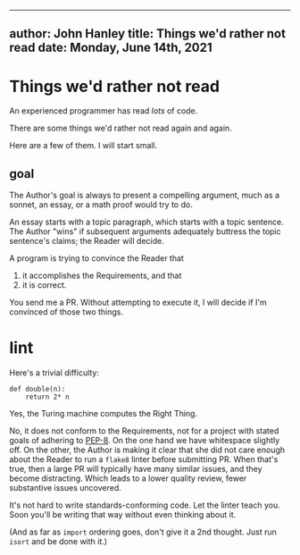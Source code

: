 
---
author: John Hanley
title: Things we'd rather not read
date: Monday, June 14th, 2021
---


# Things we'd rather not read

<!--- Copyright 2021, John Hanley
MIT licensed -- see end.
--->

An experienced programmer has read _lots_ of code.

There are some things we'd rather not read again and again.

Here are a few of them.
I will start small.

## goal

The Author's goal is always to present a compelling argument,
much as a sonnet, an essay, or a math proof would try to do.

An essay starts with a topic paragraph,
which starts with a topic sentence.
The Author "wins" if subsequent arguments
adequately buttress the topic sentence's claims;
the Reader will decide.

A program is trying to convince the Reader that

1. it accomplishes the Requirements, and that
2. it is correct.

You send me a PR.
Without attempting to execute it,
I will decide if I'm convinced of those two things.


# lint

Here's a trivial difficulty:

    def double(n):
        return 2* n

Yes, the Turing machine computes the Right Thing.

No, it does not conform to the Requirements,
not for a project with stated goals of adhering to
[PEP-8](https://www.python.org/dev/peps/pep-0008/#whitespace-in-expressions-and-statements).
On the one hand we have whitespace slightly off.
On the other, the Author is making it clear
that she did not care enough about the Reader
to run a `flake8` linter before submitting PR.
When that's true, then a large PR will typically
have many similar issues, and they become distracting.
Which leads to a lower quality review,
fewer substantive issues uncovered.

It's not hard to write standards-conforming code.
Let the linter teach you.
Soon you'll be writing that way without even thinking about it.

(And as far as `import` ordering goes,
don't give it a 2nd thought.
Just run `isort` and be done with it.)



<!---
Copyright 2021 John Hanley.

Permission is hereby granted, free of charge, to any person obtaining a
copy of this software and associated documentation files (the "Software"),
to deal in the Software without restriction, including without limitation
the rights to use, copy, modify, merge, publish, distribute, sublicense,
and/or sell copies of the Software, and to permit persons to whom the
Software is furnished to do so, subject to the following conditions:
The above copyright notice and this permission notice shall be included in
all copies or substantial portions of the Software.
The software is provided "AS IS", without warranty of any kind, express or
implied, including but not limited to the warranties of merchantability,
fitness for a particular purpose and noninfringement. In no event shall
the authors or copyright holders be liable for any claim, damages or
other liability, whether in an action of contract, tort or otherwise,
arising from, out of or in connection with the software or the use or
other dealings in the software.
--->
